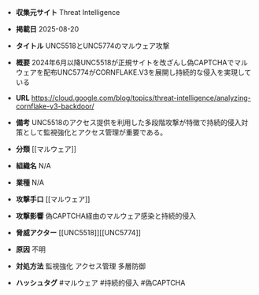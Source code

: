 - **収集元サイト**
Threat Intelligence

- **掲載日**
2025-08-20

- **タイトル**
UNC5518とUNC5774のマルウェア攻撃

- **概要**
2024年6月以降UNC5518が正規サイトを改ざんし偽CAPTCHAでマルウェアを配布UNC5774がCORNFLAKE.V3を展開し持続的な侵入を実現している

- **URL**
https://cloud.google.com/blog/topics/threat-intelligence/analyzing-cornflake-v3-backdoor/

- **備考**
UNC5518のアクセス提供を利用した多段階攻撃が特徴で持続的侵入対策として監視強化とアクセス管理が重要である。

- **分類**
[[マルウェア]]

- **組織名**
N/A

- **業種**
N/A

- **攻撃手口**
[[マルウェア]]

- **攻撃影響**
偽CAPTCHA経由のマルウェア感染と持続的侵入

- **脅威アクター**
[[UNC5518]][[UNC5774]]

- **原因**
不明

- **対処方法**
監視強化 アクセス管理 多層防御

- **ハッシュタグ**
#マルウェア #持続的侵入 #偽CAPTCHA

